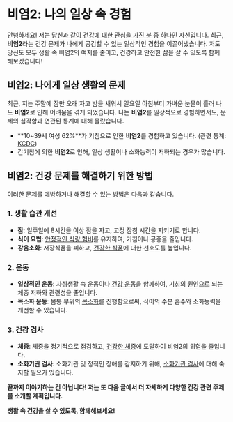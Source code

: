 # 비염2: **나의 일상 속 경험**

안녕하세요! 저는 [당신과 같이 건강에 대한 관심을 가진 분](https://www.example.com) 중 하나인 자신입니다. 최근, **비염2**라는 건강 문제가 나에게 공감할 수 있는 일상적인 경험을 이끌어냈습니다. 저도 당신도 모두 생활 속 비염2의 여지를 줄이고, 건강하고 안전한 삶을 살 수 있도록 함께 해보겠습니다!

## **비염2: 나에게 일상 생활의 문제**

최근, 저는 주말에 잠만 오래 자고 밤을 새워서 일요일 아침부터 가벼운 눈물이 흘러 나도 **비염2**로 인해 어려움을 겪게 되었습니다. 나는 **비염2**를 일상적으로 경험하면서도, 문제의 심각함과 연관된 통계에 대해 몰랐습니다.

- **10~39세 여성 62%**가 기침으로 인한 **비염2**를 경험하고 있습니다. (관련 통계: [KCDC](https://www.kdca.go.kr))
- 간기침에 의한 **비염2**로 인해, 일상 생활이나 소화능력이 저하되는 경우가 많습니다.

## **비염2: 건강 문제를 해결하기 위한 방법**

이러한 문제를 예방하거나 해결할 수 있는 방법은 다음과 같습니다.

### **1. 생활 습관 개선**

- **잠**: 일주일에 8시간을 이상 잠을 자고, 고정 잠침 시간을 지키기로 합니다.
- **식이 요법**: [안정적인 식량 혐비](https://www.example.com/nutrition)를 유지하여, 기침이나 공증을 줄입니다.
- **강음소화**: 저장식품을 피하고, [건강한 식품](https://www.example.com/healthyfood)에 대한 선호도를 높입니다.

### **2. 운동**

- **일상적인 운동**: 자취생활 속 운동이나 [건강 운동](https://www.example.com/exercise)을 함께하여, 기침의 원인으로 되는 체중 저하와 관련성을 줄입니다.
- **목소화 운동**: 몸통 부위의 [목소화](https://www.example.com/bellydance)를 진행함으로써, 식이의 수분 흡수와 소화능력을 개선할 수 있습니다.

### **3. 건강 검사**

- **체중**: 체중을 정기적으로 점검하고, [건강한 체중](https://www.example.com/idealweight)에 도달하여 비염2의 위험을 줄입니다.
- **소화기관 검사**: 소화기관 및 정적인 장애를 감지하기 위해, [소화기관 검사](https://www.example.com/endoscopy)에 대해 숙지할 필요가 있습니다.

**끝까지 이야기하는 건 아닙니다! 저는 또 다음 글에서 더 자세하게 다양한 건강 관련 주제를 소개할 계획입니다.**

**생활 속 건강을 살 수 있도록, 함께해보세요!**
